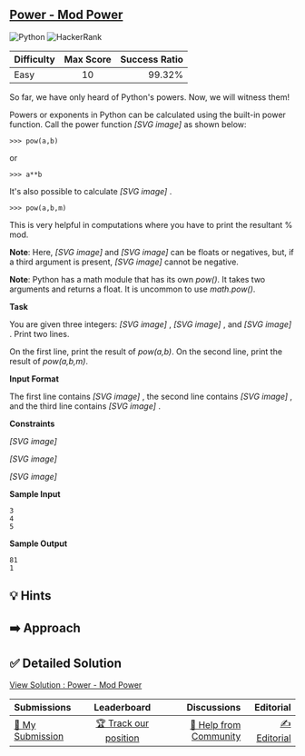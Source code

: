 ## [Power - Mod Power](https://www.hackerrank.com/challenges/python-power-mod-power)

![Python](https://img.shields.io/badge/python-3670A0?style=for-the-badge&logo=python&logoColor=ffdd54) ![HackerRank](https://img.shields.io/badge/-Hackerrank-2EC866?style=for-the-badge&logo=HackerRank&logoColor=white)

| Difficulty | Max Score | Success Ratio |
|:-----------|:------------:|------------:|
| Easy       | 10      | 99.32%        |

So far, we have only heard of Python's powers. Now, we will witness them! 


Powers or exponents in Python can be calculated using the built\-in power function. Call the power function  *[SVG image]*  as shown below: 



```
>>> pow(a,b) 

```

or 



```
>>> a**b

```

It's also possible to calculate  *[SVG image]* . 



```
>>> pow(a,b,m)  

```

This is very helpful in computations where you have to print the resultant % mod. 


**Note**: Here,  *[SVG image]*  and  *[SVG image]*  can be floats or negatives, but, if a third argument is present,  *[SVG image]*  cannot be negative. 


**Note**: Python has a math module that has its own *pow()*. It takes two arguments and returns a float. It is uncommon to use *math.pow()*. 


**Task**   

You are given three integers:  *[SVG image]* ,  *[SVG image]* , and  *[SVG image]* . Print two lines.   

On the first line, print the result of *pow(a,b)*. On the second line, print the result of *pow(a,b,m)*. 


**Input Format**   

The first line contains  *[SVG image]* , the second line contains  *[SVG image]* , and the third line contains  *[SVG image]* . 


**Constraints**   

 *[SVG image]*    

 *[SVG image]*    

 *[SVG image]*  


**Sample Input** 



```
3
4
5

```

**Sample Output** 



```
81
1

```

## 💡 Hints 

## ➡️ Approach 

## ✅ Detailed Solution
[View Solution : Power - Mod Power](./power__mod_power.py)

| Submissions | Leaderboard| Discussions | Editorial |
|:-----------|:------------:|------------:|------------:|
| [📝 My Submission](https://www.hackerrank.com/challenges/python-power-mod-power/submissions) | [🏆 Track our position](https://www.hackerrank.com/challenges/python-power-mod-power/leaderboard) | [🤔 Help from Community](https://www.hackerrank.com/challenges/python-power-mod-power/forum) | [✍️ Editorial](https://www.hackerrank.com/challenges/python-power-mod-power/editorial) |

